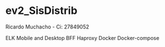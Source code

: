 # ev2_SisDistrib

Ricardo Muchacho - Ci: 27849052

ELK
Mobile and Desktop BFF
Haproxy
Docker
Docker-compose
